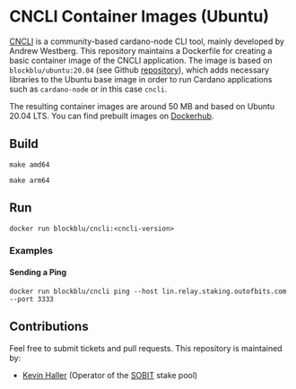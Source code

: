 # CNCLI Container Images (Ubuntu)

[CNCLI](https://github.com/AndrewWestberg/cncli) is a community-based cardano-node CLI tool, mainly developed by Andrew Westberg. This repository maintains a Dockerfile for creating a basic container image of the CNCLI application. The image is based on `blockblu/ubuntu:20.04` (see Github [repository](https://github.com/blockblu-io/cardano-base-container)), which adds necessary libraries to the Ubuntu base image in order to run Cardano applications such as `cardano-node` or in this case `cncli`. 

The resulting container images are around 50 MB and based on Ubuntu 20.04 LTS. You can find prebuilt images on [Dockerhub](https://hub.docker.com/repository/docker/blockblu/cncli).

## Build

```
make amd64
```

```
make arm64
```

## Run

```
docker run blockblu/cncli:<cncli-version>
```

### Examples
#### Sending a Ping

```
docker run blockblu/cncli ping --host lin.relay.staking.outofbits.com --port 3333
```

## Contributions

Feel free to submit tickets and pull requests. This repository is maintained by:

* [Kevin Haller](mailto:kevin.haller@blockblu.io) (Operator of the [SOBIT](https://staking.outofbits.com/) stake pool)